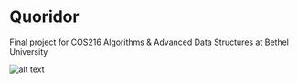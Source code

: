 # Quoridor
Final project for COS216 Algorithms &amp; Advanced Data Structures at Bethel University

![alt text](https://github.com/gschindler17/Quoridor/blob/main/Quoridor.jpg?raw=true)

